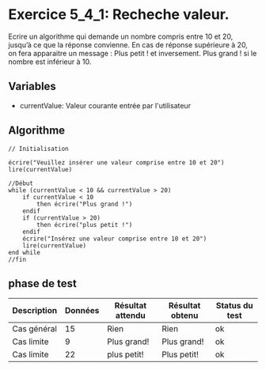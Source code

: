 # Exercice 5_4_1: Recheche valeur.

Ecrire un algorithme qui demande un nombre compris entre 10 et 20, jusqu’à ce que la réponse
convienne. En cas de réponse supérieure à 20, on fera apparaitre un message : Plus petit ! et
inversement. Plus grand ! si le nombre est inférieur à 10.

## Variables

- currentValue: Valeur courante entrée par l'utilisateur

## Algorithme

```
// Initialisation

écrire("Veuillez insérer une valeur comprise entre 10 et 20")
lire(currentValue)

//Début
while (currentValue < 10 && currentValue > 20)
    if currentValue < 10
        then écrire("Plus grand !")
    endif
    if (currentValue > 20)
        then écrire("plus petit !")
    endif
    écrire("Insérez une valeur comprise entre 10 et 20")
    lire(currentValue)
end while
//fin
```

## phase de test

| Description | Données | Résultat attendu | Résultat obtenu | Status du test |
| ----------- | ------- | ---------------- | --------------- | -------------- |
| Cas général | 15      | Rien             | Rien            | ok             |
| Cas limite  | 9       | Plus grand!      | Plus grand!     | ok             |
| Cas limite  | 22      | plus petit!      | Plus petit!     | ok             |
